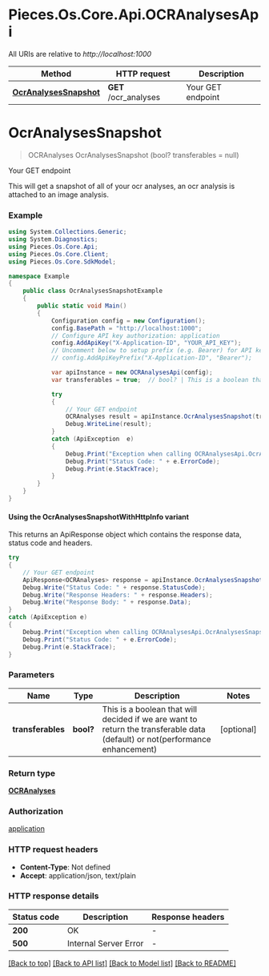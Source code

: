 # Pieces.Os.Core.Api.OCRAnalysesApi

All URIs are relative to *http://localhost:1000*

| Method | HTTP request | Description |
|--------|--------------|-------------|
| [**OcrAnalysesSnapshot**](OCRAnalysesApi.md#ocranalysessnapshot) | **GET** /ocr_analyses | Your GET endpoint |

<a id="ocranalysessnapshot"></a>
# **OcrAnalysesSnapshot**
> OCRAnalyses OcrAnalysesSnapshot (bool? transferables = null)

Your GET endpoint

This will get a snapshot of all of your ocr analyses, an ocr analysis is attached to an image analysis.

### Example
```csharp
using System.Collections.Generic;
using System.Diagnostics;
using Pieces.Os.Core.Api;
using Pieces.Os.Core.Client;
using Pieces.Os.Core.SdkModel;

namespace Example
{
    public class OcrAnalysesSnapshotExample
    {
        public static void Main()
        {
            Configuration config = new Configuration();
            config.BasePath = "http://localhost:1000";
            // Configure API key authorization: application
            config.AddApiKey("X-Application-ID", "YOUR_API_KEY");
            // Uncomment below to setup prefix (e.g. Bearer) for API key, if needed
            // config.AddApiKeyPrefix("X-Application-ID", "Bearer");

            var apiInstance = new OCRAnalysesApi(config);
            var transferables = true;  // bool? | This is a boolean that will decided if we are want to return the transferable data (default) or not(performance enhancement) (optional) 

            try
            {
                // Your GET endpoint
                OCRAnalyses result = apiInstance.OcrAnalysesSnapshot(transferables);
                Debug.WriteLine(result);
            }
            catch (ApiException  e)
            {
                Debug.Print("Exception when calling OCRAnalysesApi.OcrAnalysesSnapshot: " + e.Message);
                Debug.Print("Status Code: " + e.ErrorCode);
                Debug.Print(e.StackTrace);
            }
        }
    }
}
```

#### Using the OcrAnalysesSnapshotWithHttpInfo variant
This returns an ApiResponse object which contains the response data, status code and headers.

```csharp
try
{
    // Your GET endpoint
    ApiResponse<OCRAnalyses> response = apiInstance.OcrAnalysesSnapshotWithHttpInfo(transferables);
    Debug.Write("Status Code: " + response.StatusCode);
    Debug.Write("Response Headers: " + response.Headers);
    Debug.Write("Response Body: " + response.Data);
}
catch (ApiException e)
{
    Debug.Print("Exception when calling OCRAnalysesApi.OcrAnalysesSnapshotWithHttpInfo: " + e.Message);
    Debug.Print("Status Code: " + e.ErrorCode);
    Debug.Print(e.StackTrace);
}
```

### Parameters

| Name | Type | Description | Notes |
|------|------|-------------|-------|
| **transferables** | **bool?** | This is a boolean that will decided if we are want to return the transferable data (default) or not(performance enhancement) | [optional]  |

### Return type

[**OCRAnalyses**](OCRAnalyses.md)

### Authorization

[application](../README.md#application)

### HTTP request headers

 - **Content-Type**: Not defined
 - **Accept**: application/json, text/plain


### HTTP response details
| Status code | Description | Response headers |
|-------------|-------------|------------------|
| **200** | OK |  -  |
| **500** | Internal Server Error |  -  |

[[Back to top]](#) [[Back to API list]](../README.md#documentation-for-api-endpoints) [[Back to Model list]](../README.md#documentation-for-models) [[Back to README]](../README.md)

